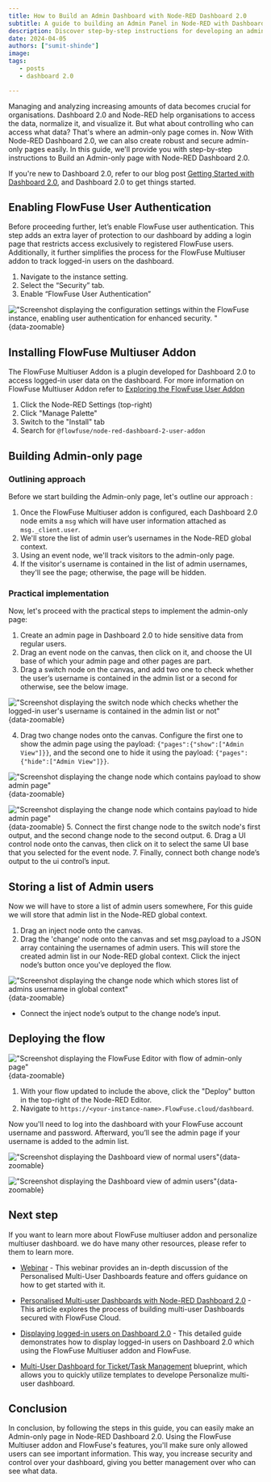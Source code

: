 ```yaml
---
title: How to Build an Admin Dashboard with Node-RED Dashboard 2.0
subtitle: A guide to building an Admin Panel in Node-RED with Dashboard 2.0
description: Discover step-by-step instructions for developing an admin-only page in Node-RED Dashboard 2.0 using the FlowFuse Multiuser addon. Additionally, learn how to secure Dashboard 2.0 and explore the features of the FlowFuse multiuser addon.
date: 2024-04-05
authors: ["sumit-shinde"]
image: 
tags:
   - posts
   - dashboard 2.0

---
```


Managing and analyzing increasing amounts of data becomes crucial for organisations. Dashboard 2.0 and Node-RED help organisations to access the data, normalize it, and visualize it. But what about controlling who can access what data? That's where an admin-only page comes in. Now With Node-RED Dashboard 2.0, we can also create robust and secure admin-only pages easily. In this guide, we'll provide you with step-by-step instructions to Build an Admin-only page with Node-RED Dashboard 2.0.

<!--more-->

If you're new to Dashboard 2.0, refer to our blog post [Getting Started with Dashboard 2.0](https://flowfuse.com/blog/2024/03/dashboard-getting-started/), and Dashboard 2.0 to get things started.

## Enabling FlowFuse User Authentication

Before proceeding further, let’s enable FlowFuse user authentication. This step adds an extra layer of protection to our dashboard by adding a login page that restricts access exclusively to registered FlowFuse users. Additionally, it further simplifies the process for the FlowFuse Multiuser addon to track logged-in users on the dashboard.

1. Navigate to the instance setting.
2. Select the “Security” tab.
3. Enable “FlowFuse User Authentication”

!["Screenshot displaying the configuration settings within the FlowFuse instance, enabling user authentication for enhanced security.
"](./images/building-admin-panel-node-red-dashboard-2-flowfuse-instance-setting.png "Screenshot displaying the configuration settings within the FlowFuse instance, enabling user authentication for enhanced security.
"){data-zoomable}

## Installing FlowFuse Multiuser Addon 

The FlowFuse Multiuser Addon is a plugin developed for Dashboard 2.0 to access logged-in user data on the dashboard. For more information on FlowFuse Multiuser Addon refer to [Exploring the FlowFuse User Addon ](https://flowfuse.com/blog/2024/04/displaying-logged-in-users-on-dashboard/#Enabling-FlowFuse-User-Authentication)

1. Click the Node-RED Settings (top-right)
2. Click "Manage Palette"
3. Switch to the "Install" tab
4. Search for `@flowfuse/node-red-dashboard-2-user-addon`

##  Building Admin-only page

### Outlining approach 

Before we start building the Admin-only page, let's outline our approach :

1. Once the FlowFuse Multiuser addon is configured, each Dashboard 2.0 node emits a `msg` which will have user information attached as `msg._client.user`.
2. We'll store the list of admin user’s usernames in the Node-RED global context.
3. Using an event node, we'll track visitors to the admin-only page.
4. If the visitor's username is contained in the list of admin usernames, they'll see the page; otherwise, the page will be hidden.

### Practical implementation

Now, let's proceed with the practical steps to implement the admin-only page:
1. Create an admin page in Dashboard 2.0 to hide sensitive data from regular users.
2. Drag an event node on the canvas, then click on it, and choose the UI base of which your admin page and other pages are part.
3. Drag a switch node on the canvas, and add two one to check whether the user’s username is contained in the admin list or a second for otherwise, see the below image.

!["Screenshot displaying the switch node which checks whether the logged-in user's username is contained in the admin list or not"](./images/building-admin-panel-node-red-dashboard-2-switch-node-checking-page-viewer-isadmin.png "Screenshot displaying the switch node which checks whether the logged-in user's username is contained in the admin list or not"){data-zoomable}

4. Drag two change nodes onto the canvas. Configure the first one to show the admin page using the payload: `{"pages":{"show":["Admin View"]}}`, and the second one to hide it using the payload: `{"pages":{"hide":["Admin View"]}}`.

!["Screenshot displaying the change node which contains payload to show admin page"](./images/building-admin-panel-node-red-dashboard-2-change-node-for-showing-page.png "Screenshot displaying the change node which contains payload to show admin page"){data-zoomable}

!["Screenshot displaying the change node which contains payload to hide admin page"](./images/building-admin-panel-node-red-dashboard-2-change-node-for-hidding-page.png "Screenshot displaying the change node which contains payload to display admin page"){data-zoomable}
5. Connect the first change node to the switch node's first output, and the second change node to the second output.
6. Drag a UI control node onto the canvas, then click on it to select the same UI base that you selected for the event node. 
7. Finally, connect both change node’s output to the ui control’s input.

## Storing a list of Admin users

Now we will have to store a list of admin users somewhere, For this guide we will store that admin list in the Node-RED global context.

1. Drag an inject node onto the canvas.
2. Drag the 'change' node onto the canvas and set msg.payload to a JSON array containing the usernames of admin users. This will store the created admin list in our Node-RED global context. Click the inject node’s button once you've deployed the flow.

!["Screenshot displaying the change node which which stores list of admins username in global context"](./images/building-admin-panel-node-red-dashboard-2-change-node-for-storing-adminlist-to-global-contenxt.png "Screenshot displaying the change node which which stores list of admins username in global context"){data-zoomable}

- Connect the inject node’s output to the change node’s input.

## Deploying the flow

!["Screenshot displaying the FlowFuse Editor with flow of admin-only page"](./images/building-admin-panel-node-red-dashboard-2-flowfuse-editior.png "Screenshot displaying the FlowFuse Editor with flow of admin-only page"){data-zoomable}

1. With your flow updated to include the above, click the "Deploy" button in the top-right of the Node-RED Editor.
2. Navigate to `https://<your-instance-name>.FlowFuse.cloud/dashboard`.

Now you'll need to log into the dashboard with your FlowFuse account username and password. Afterward, you’ll see the admin page if your username is added to the admin list.

!["Screenshot displaying the Dashboard view of normal users"](./images/building-admin-panel-node-red-dashboard-2-dashboard-view-for-normal-users.png "Screenshot displaying the Dashboard view of normal users"){data-zoomable}

!["Screenshot displaying the Dashboard view of admin users"](./images/building-admin-panel-node-red-dashboard-2-dashboard-view-for-admin-users.png "Screenshot displaying the Dashboard view of admin users"){data-zoomable}

## Next step

If you want to learn more about FlowFuse multiuser addon and personalize multiuser dashboard. we do have many other resources, please refer to them to learn more.

- [Webinar](https://flowfuse.com/webinars/2024/node-red-dashboard-multi-user/) - This webinar provides an in-depth discussion of the Personalised Multi-User Dashboards feature and offers guidance on how to get started with it.
- [Personalised Multi-user Dashboards with Node-RED Dashboard 2.0](https://flowfuse.com/blog/2024/01/dashboard-2-multi-user/) - This article explores the process of building multi-user Dashboards secured with FlowFuse Cloud.
- [Displaying logged-in users on Dashboard 2.0](https://flowfuse.com/blog/2024/04/displaying-logged-in-users-on-dashboard/) - This detailed guide demonstrates how to display logged-in users on Dashboard 2.0 which using the FlowFuse Multiuser addon and FlowFuse.

- [Multi-User Dashboard for Ticket/Task Management](https://flowfuse.com/blueprints/flowfuse-dashboard/multi-user-dashboard/#multi-user-dashboard-for-ticket%2Ftask-management) blueprint, which allows you to quickly utilize templates to develope Personalize multi-user dashboard.

## Conclusion
In conclusion, by following the steps in this guide, you can easily make an Admin-only page in Node-RED Dashboard 2.0. Using the FlowFuse Multiuser addon and FlowFuse's features, you'll make sure only allowed users can see important information. This way, you increase security and control over your dashboard, giving you better management over who can see what data.



